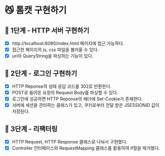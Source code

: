 # 😼 톰캣 구현하기

## 🚀 1단계 - HTTP 서버 구현하기
- [x] http://localhost:8080/index.html 페이지에 접근 가능하다.
- [x] 접근한 페이지의 js, css 파일을 불러올 수 있다.
- [x] uri의 QueryString을 파싱하는 기능이 있다.

## 🚀 2단계 - 로그인 구현하기
- [x] HTTP Reponse의 상태 응답 코드를 302로 반환한다.
- [x] POST로 들어온 요청의 Request Body를 파싱할 수 있다.
- [x] 로그인에 성공하면 HTTP Reponse의 헤더에 Set-Cookie가 존재한다.
- [x] 서버에 세션을 관리하는 클래스가 있고, 쿠키로부터 전달 받은 JSESSIONID 값이 저장된다.

## 🚀 3단계 - 리팩터링
- [x] HTTP Request, HTTP Response 클래스로 나눠서 구현했다. 
- [x] Controller 인터페이스와 RequestMapping 클래스를 활용하여 if절을 제거했다.
